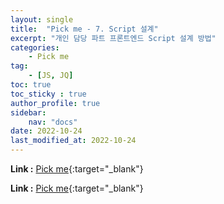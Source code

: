 ```yaml
---
layout: single
title:  "Pick me - 7. Script 설계"
excerpt: "개인 담당 파트 프론트엔드 Script 설계 방법"
categories: 
    - Pick me
tag: 
    - [JS, JQ]
toc: true
toc_sticky : true
author_profile: true
sidebar:
    nav: "docs"
date: 2022-10-24
last_modified_at: 2022-10-24
---
```


**Link :** [Pick me](http://118.67.130.161:8000/ "Pick me"){:target="_blank"}  



**Link :** [Pick me](http://118.67.130.161:8000/ "Pick me"){:target="_blank"}  